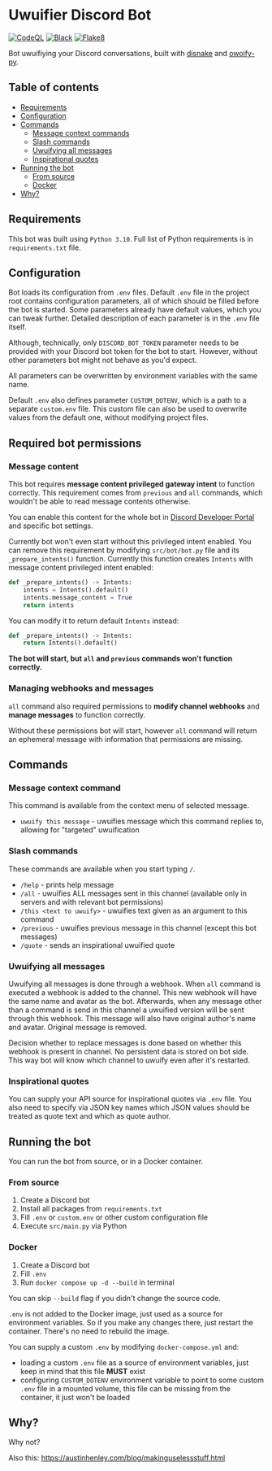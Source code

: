 # Uwuifier Discord Bot

[![CodeQL](https://github.com/Electronic-Mango/philosopher-discord-bot/actions/workflows/codeql.yml/badge.svg)](https://github.com/Electronic-Mango/philosopher-discord-bot/actions/workflows/codeql.yml)
[![Black](https://github.com/Electronic-Mango/philosopher-discord-bot/actions/workflows/black.yml/badge.svg)](https://github.com/Electronic-Mango/philosopher-discord-bot/actions/workflows/black.yml)
[![Flake8](https://github.com/Electronic-Mango/philosopher-discord-bot/actions/workflows/flake8.yml/badge.svg)](https://github.com/Electronic-Mango/philosopher-discord-bot/actions/workflows/flake8.yml)

Bot uwuifiying your Discord conversations, built with [disnake](https://github.com/DisnakeDev/disnake) and [owoify-py](https://github.com/deadshot465/owoify-py).



## Table of contents

- [Requirements](#requirements)
- [Configuration](#configuration)
- [Commands](#commands)
  - [Message context commands](#message-context-commands)
  - [Slash commands](#slash-commands)
  - [Uwuifying all messages](#uwuifying-all-messages)
  - [Inspirational quotes](#inspirational-quotes)
- [Running the bot](#running-the-bot)
  - [From source](#from-source)
  - [Docker](#docker)
- [Why?](#why)



## Requirements

This bot was built using `Python 3.10`.
Full list of Python requirements is in `requirements.txt` file.



## Configuration

Bot loads its configuration from `.env` files.
Default `.env` file in the project root contains configuration parameters, all of which should be filled before the bot is started.
Some parameters already have default values, which you can tweak further.
Detailed description of each parameter is in the `.env` file itself.

Although, technically, only `DISCORD_BOT_TOKEN` parameter needs to be provided with your Discord bot token for the bot to start.
However, without other parameters bot might not behave as you'd expect.

All parameters can be overwritten by environment variables with the same name.

Default `.env` also defines parameter `CUSTOM_DOTENV`, which is a path to a separate `custom.env` file.
This custom file can also be used to overwrite values from the default one, without modifying project files.



## Required bot permissions

### Message content

This bot requires **message content privileged gateway intent** to function correctly.
This requirement comes from `previous` and `all` commands, which wouldn't be able to read message contents otherwise.

You can enable this content for the whole bot in [Discord Developer Portal](https://discord.com/developers/applications) and specific bot settings.

Currently bot won't even start without this privileged intent enabled.
You can remove this requirement by modifying `src/bot/bot.py` file and its `_prepare_intents()` function.
Currently this function creates `Intents` with message content privileged intent enabled:

```python
def _prepare_intents() -> Intents:
    intents = Intents().default()
    intents.message_content = True
    return intents
```

You can modify it to return default `Intents` instead:

```python
def _prepare_intents() -> Intents:
    return Intents().default()
```

**The bot will start, but `all` and `previous` commands won't function correctly.**


### Managing webhooks and messages

`all` command also required permissions to **modify channel webhooks** and **manage messages** to function correctly.

Without these permissions bot will start, however `all` command will return an ephemeral message with information that permissions are missing.



## Commands

### Message context command

This command is available from the context menu of selected message.

 * `uwuify this message` - uwuifies message which this command replies to, allowing for "targeted" uwuification


### Slash commands

These commands are available when you start typing `/`.

 * `/help` - prints help message
 * `/all` - uwuifies ALL messages sent in this channel (available only in servers and with relevant bot permissions)
 * `/this <text to uwuify>` - uwuifies text given as an argument to this command
 * `/previous` - uwuifies previous message in this channel (except this bot messages)
 * `/quote` - sends an inspirational uwuified quote


### Uwuifying all messages

Uwuifying all messages is done through a webhook.
When `all` command is executed a webhook is added to the channel.
This new webhook will have the same name and avatar as the bot.
Afterwards, when any message other than a command is send in this channel a uwuified version will be sent through this webhook.
This message will also have original author's name and avatar.
Original message is removed.

Decision whether to replace messages is done based on whether this webhook is present in channel.
No persistent data is stored on bot side.
This way bot will know which channel to uwuify even after it's restarted.


### Inspirational quotes

You can supply your API source for inspirational quotes via `.env` file.
You also need to specify via JSON key names which JSON values should be treated as quote text and which as quote author.



## Running the bot

You can run the bot from source, or in a Docker container.


### From source

1. Create a Discord bot
1. Install all packages from `requirements.txt`
1. Fill `.env` or `custom.env` or other custom configuration file
1. Execute `src/main.py` via Python


### Docker

1. Create a Discord bot
1. Fill `.env`
1. Run `docker compose up -d --build` in terminal

You can skip `--build` flag if you didn't change the source code.

`.env` is not added to the Docker image, just used as a source for environment variables.
So if you make any changes there, just restart the container.
There's no need to rebuild the image.

You can supply a custom `.env` by modifying `docker-compose.yml` and:

 * loading a custom `.env` file as a source of environment variables, just keep in mind that this file **MUST** exist
 * configuring `CUSTOM_DOTENV` environment variable to point to some custom `.env` file in a mounted volume, this file can be missing from the container, it just won't be loaded



## Why?

Why not?

Also this: https://austinhenley.com/blog/makinguselessstuff.html
